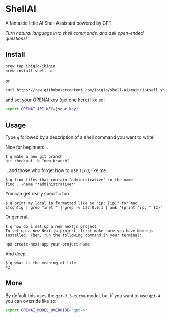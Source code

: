 # ShellAI
A fantastic little AI Shell Assistant powered by GPT.

_Turn natural language into shell commands, and ask open-ended questions!_

## Install

```bash
brew tap ibigio/ibigio
brew install shell-ai
```

or

```bash
curl https://raw.githubusercontent.com/ibigio/shell-ai/main/intsall.sh | bash
```

and set your OPENAI key [(get one here)](https://platform.openai.com/account/api-keys) like so:

```bash
export OPENAI_API_KEY=[your key]
```

## Usage

Type `q` followed by a description of a shell command you want to write!

Nice for beginners...
```
$ q make a new git branch
git checkout -b "new-branch"
```

...and those who forget how to use `find`, like me.
```
$ q find files that contain "administrative" in the name
find . -name "*administrative*"
```

You can get really specific too.
```
$ q print my local ip formatted like so "ip: [ip]" for mac
ifconfig | grep "inet " | grep -v 127.0.0.1 | awk '{print "ip: " $2}'
```

Or general.
```
$ q how do i set up a new nextjs project
To set up a new Next.js project, first make sure you have Node.js installed. Then, run the following command in your terminal:

npx create-next-app your-project-name
```

And deep.
```
$ q what is the meaning of life
42
```

## More

By default this uses the `gpt-3.5-turbo` model, but if you want to use `gpt-4` you can override like so:

```bash
export OPENAI_MODEL_OVERRIDE="gpt-4"
```